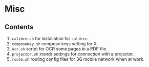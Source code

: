 # Misc

## Contents

1. `calibre.sh` for installation for `calibre`.
1. `composeKey.sh` compose keys setting for X.
1. `ocr.sh` script for OCR some pages in a PDF file.
1. `projector.sh` xrandr settings for connection with a projector.
1. `route.sh` routing config files for 3G mobile network when at work.
